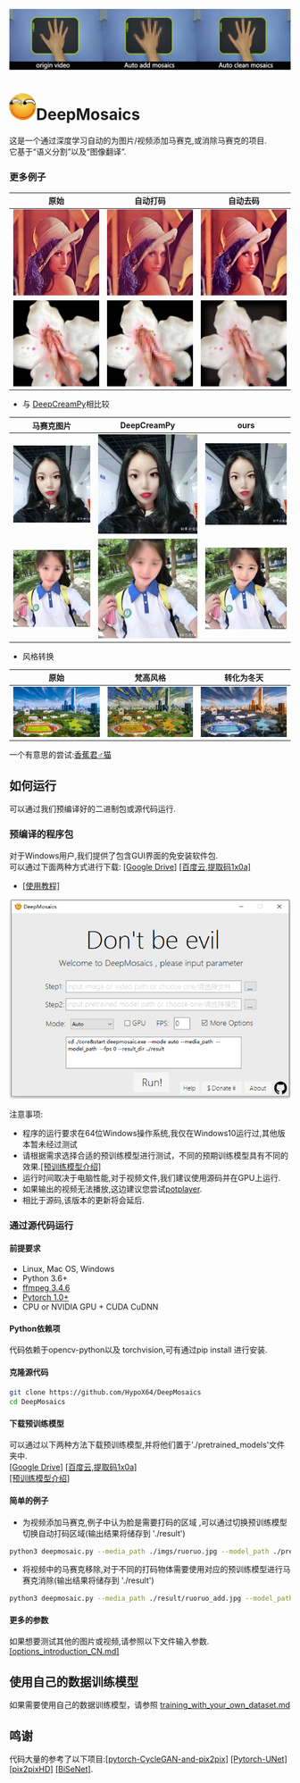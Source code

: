![image](./imgs/hand.gif)
# <img src="./imgs/icon.jpg" width="48">DeepMosaics
这是一个通过深度学习自动的为图片/视频添加马赛克,或消除马赛克的项目.<br>它基于“语义分割”以及“图像翻译”.<br>

### 更多例子

原始 | 自动打码 |  自动去码  
:-:|:-:|:-:
![image](./imgs/example/lena.jpg) | ![image](./imgs/example/lena_add.jpg) | ![image](./imgs/example/lena_clean.jpg) 
![image](./imgs/example/youknow.png)  | ![image](./imgs/example/youknow_add.png) | ![image](./imgs/example/youknow_clean.png) 

* 与 [DeepCreamPy](https://github.com/deeppomf/DeepCreamPy)相比较

马赛克图片 | DeepCreamPy | ours  
:-:|:-:|:-:
![image](./imgs/example/face_a_mosaic.jpg) | ![image](./imgs/example/a_dcp.png) | ![image](./imgs/example/face_a_clean.jpg) 
![image](./imgs/example/face_b_mosaic.jpg) | ![image](./imgs/example/b_dcp.png) | ![image](./imgs/example/face_b_clean.jpg) 

* 风格转换

原始 | 梵高风格 | 转化为冬天
:-:|:-:|:-:
![image](./imgs/example/SZU.jpg) | ![image](./imgs/example/SZU_vangogh.jpg) | ![image](./imgs/example/SZU_summer2winter.jpg) 

一个有意思的尝试:[香蕉君♂猫](https://www.bilibili.com/video/BV1Q7411W7n6)

## 如何运行
可以通过我们预编译好的二进制包或源代码运行.<br>

### 预编译的程序包
对于Windows用户,我们提供了包含GUI界面的免安装软件包.<br>
可以通过下面两种方式进行下载: [[Google Drive]](https://drive.google.com/open?id=1LTERcN33McoiztYEwBxMuRjjgxh4DEPs)  [[百度云,提取码1x0a]](https://pan.baidu.com/s/10rN3U3zd5TmfGpO_PEShqQ) <br>

* [[使用教程]](./docs/exe_help_CN.md)<br>

![image](./imgs/GUI.png)<br>

注意事项:<br>
  - 程序的运行要求在64位Windows操作系统,我仅在Windows10运行过,其他版本暂未经过测试<br>
  - 请根据需求选择合适的预训练模型进行测试，不同的预期训练模型具有不同的效果.[[预训练模型介绍]](./docs/pre-trained_models_introduction_CN.md)<br>
  - 运行时间取决于电脑性能,对于视频文件,我们建议使用源码并在GPU上运行.<br>
  - 如果输出的视频无法播放,这边建议您尝试[potplayer](https://daumpotplayer.com/download/).<br>
  - 相比于源码,该版本的更新将会延后.

### 通过源代码运行
#### 前提要求
  - Linux, Mac OS, Windows
  - Python 3.6+
  - [ffmpeg 3.4.6](http://ffmpeg.org/)
  - [Pytorch 1.0+](https://pytorch.org/) 
  - CPU or NVIDIA GPU + CUDA CuDNN<br>
#### Python依赖项
代码依赖于opencv-python以及 torchvision,可有通过pip install 进行安装.
#### 克隆源代码
```bash
git clone https://github.com/HypoX64/DeepMosaics
cd DeepMosaics
```
#### 下载预训练模型
可以通过以下两种方法下载预训练模型,并将他们置于'./pretrained_models'文件夹中.<br>
[[Google Drive]](https://drive.google.com/open?id=1LTERcN33McoiztYEwBxMuRjjgxh4DEPs)  [[百度云,提取码1x0a]](https://pan.baidu.com/s/10rN3U3zd5TmfGpO_PEShqQ) <br>
[[预训练模型介绍]](./docs/pre-trained_models_introduction_CN.md)<br>

#### 简单的例子
* 为视频添加马赛克,例子中认为脸是需要打码的区域 ,可以通过切换预训练模型切换自动打码区域(输出结果将储存到 './result')<br>
```bash
python3 deepmosaic.py --media_path ./imgs/ruoruo.jpg --model_path ./pretrained_models/mosaic/add_face.pth --use_gpu 0
```
* 将视频中的马赛克移除,对于不同的打码物体需要使用对应的预训练模型进行马赛克消除(输出结果将储存到  './result')<br>
```bash
python3 deepmosaic.py --media_path ./result/ruoruo_add.jpg --model_path ./pretrained_models/mosaic/clean_face_HD.pth --use_gpu 0
```
#### 更多的参数
如果想要测试其他的图片或视频,请参照以下文件输入参数.<br>
[[options_introduction_CN.md]](./docs/options_introduction_CN.md) <br>

## 使用自己的数据训练模型
如果需要使用自己的数据训练模型，请参照 [training_with_your_own_dataset.md](./docs/training_with_your_own_dataset.md)

## 鸣谢
代码大量的参考了以下项目:[[pytorch-CycleGAN-and-pix2pix]](https://github.com/junyanz/pytorch-CycleGAN-and-pix2pix) [[Pytorch-UNet]](https://github.com/milesial/Pytorch-UNet) [[pix2pixHD]](https://github.com/NVIDIA/pix2pixHD) [[BiSeNet]](https://github.com/ooooverflow/BiSeNet).

